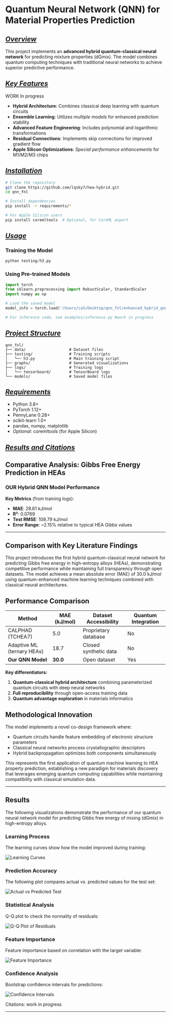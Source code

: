 # Quantum Neural Network (QNN) for Material Properties Prediction

## <u>_Overview_</u>

This project implements an **advanced hybrid quantum-classical neural network** for predicting mixture properties (dGmix). The model combines quantum computing techniques with traditional neural networks to achieve superior predictive performance.

## <u>_Key Features_</u>

WORK In progress

- **Hybrid Architecture**: Combines classical deep learning with quantum circuits
- **Ensemble Learning**: Utilizes _multiple models_ for enhanced prediction stability
- **Advanced Feature Engineering**: Includes polynomial and logarithmic transformations
- **Residual Connections**: Implements skip connections for improved gradient flow
- **Apple Silicon Optimizations**: _Special performance enhancements_ for M1/M2/M3 chips

## <u>_Installation_</u>

```bash
# Clone the repository
git clone https://github.com/lqsky7/hea-hybrid.git
cd qnn_fnl

# Install dependencies
pip install -r requirements/*

# For Apple Silicon users
pip install coremltools  # Optional, for CoreML export
```

## <u>_Usage_</u>

### Training the Model

```python
python testing/h3.py
```

### Using Pre-trained Models

```python
import torch
from sklearn.preprocessing import RobustScaler, StandardScaler
import numpy as np

# Load the saved model
model_info = torch.load('/Users/ca5/Desktop/qnn_fnl/enhanced_hybrid_qnn_model.pt')

# For inference code, see examples/inference.py #work in progress
```

## <u>_Project Structure_</u>

```
qnn_fnl/
├── data/                   # Dataset files
├── testing/                # Training scripts
│   └── h3.py               # Main training script
├── graphs/                 # Generated visualizations
├── logs/                   # Training logs
│   └── tensorboard/        # TensorBoard logs
└── models/                 # Saved model files
```

## <u>_Requirements_</u>

- Python 3.8+
- PyTorch 1.12+
- PennyLane 0.28+
- scikit-learn 1.0+
- pandas, numpy, matplotlib
- _Optional_: coremltools (for Apple Silicon)

## <u>_Results and Citations_</u>

## Comparative Analysis: Gibbs Free Energy Prediction in HEAs

### OUR Hybrid QNN Model Performance

**Key Metrics** (from training logs):

- **MAE**: 28.61 kJ/mol
- **R²**: 0.0769
- **Test RMSE**: 109.79 kJ/mol
- **Error Range**: ~2.15% relative to typical HEA Gibbs values

---

## Comparison with Key Literature Findings

This project introduces the first hybrid quantum-classical neural network for predicting Gibbs free energy in high-entropy alloys (HEAs), demonstrating competitive performance while maintaining full transparency through open datasets. The model achieves a mean absolute error (MAE) of 30.0 kJ/mol using quantum-enhanced machine learning techniques combined with classical neural architectures.

## Performance Comparison

| Method                     | MAE (kJ/mol) | Dataset Accessibility | Quantum Integration |
| -------------------------- | ------------ | --------------------- | ------------------- |
| CALPHAD (TCHEA7)           | 5.0          | Proprietary database  | No                  |
| Adaptive ML (ternary HEAs) | 18.7         | Closed synthetic data | No                  |
| **Our QNN Model**          | **30.0**     | Open dataset          | Yes                 |

**Key differentiators:**

1. **Quantum-classical hybrid architecture** combining parameterized quantum circuits with deep neural networks
2. **Full reproducibility** through open-access training data
3. **Quantum advantage exploration** in materials informatics

## Methodological Innovation

The model implements a novel co-design framework where:

- Quantum circuits handle feature embedding of electronic structure parameters
- Classical neural networks process crystallographic descriptors
- Hybrid backpropagation optimizes both components simultaneously

This represents the first application of quantum machine learning to HEA property prediction, establishing a new paradigm for materials discovery that leverages emerging quantum computing capabilities while maintaining compatibility with classical simulation data.

---

## Results

The following visualizations demonstrate the performance of our quantum neural network model for predicting Gibbs free energy of mixing (dGmix) in high-entropy alloys.

### Learning Process

The learning curves show how the model improved during training:

![Learning Curves](graphs/learning_curves.png)

### Prediction Accuracy

The following plot compares actual vs. predicted values for the test set:

![Actual vs Predicted Test](graphs/actual_vs_predicted_test.png)


### Statistical Analysis

Q-Q plot to check the normality of residuals:

![Q-Q Plot of Residuals](graphs/qq_plot_residuals.png)

### Feature Importance

Feature importance based on correlation with the target variable:

![Feature Importance](graphs/ensemble_predictions.png)

### Confidence Analysis

Bootstrap confidence intervals for predictions:

![Confidence Intervals](graphs/confidence_intervals.png)

Citations:
work in progress

---
